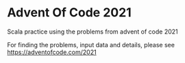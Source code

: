 # Advent Of Code 2021
Scala practice using the problems from advent of code 2021

For finding the problems, input data and details, please see https://adventofcode.com/2021
